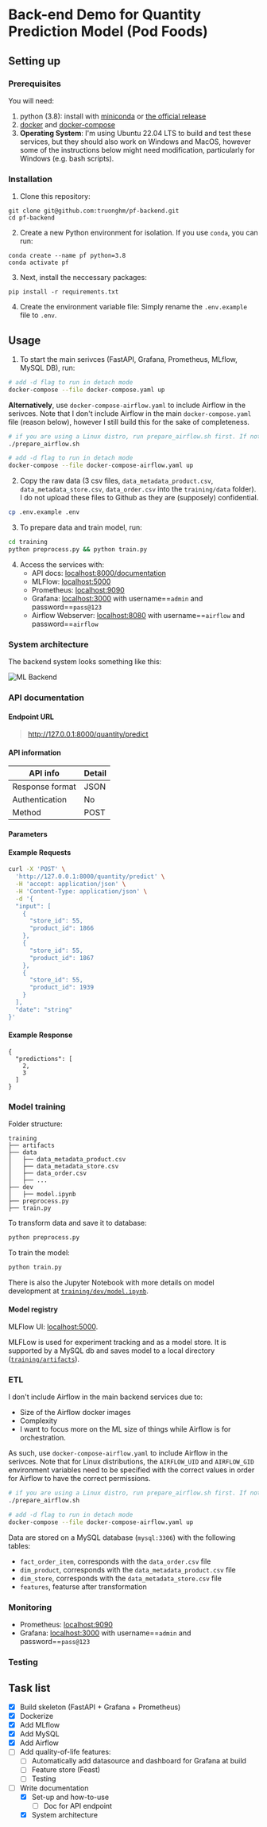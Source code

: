 # Back-end Demo for Quantity Prediction Model (Pod Foods)


## Setting up

### Prerequisites

You will need:

1. python (3.8): install with [miniconda](https://docs.conda.io/en/main/miniconda.html) or [the official release](https://www.python.org/downloads/release/python-380/)
2. [docker](https://docs.docker.com/engine/install/) and [docker-compose](https://docs.docker.com/compose/install/)
3. __Operating System__: I'm using Ubuntu 22.04 LTS to build and test these services, but they should also work on Windows and MacOS, however some of the instructions below might need modification, particularly for Windows (e.g. bash scripts).

### Installation

1. Clone this repository:
```
git clone git@github.com:truonghm/pf-backend.git
cd pf-backend
```

2. Create a new Python environment for isolation. If you use `conda`, you can run:

```
conda create --name pf python=3.8
conda activate pf
```

3. Next, install the neccessary packages:
```
pip install -r requirements.txt
```

4. Create the environment variable file: Simply rename the `.env.example` file to `.env`. 

## Usage


1. To start the main serivces (FastAPI, Grafana, Prometheus, MLflow, MySQL DB), run:

```bash
# add -d flag to run in detach mode
docker-compose --file docker-compose.yaml up
```

__Alternatively__, use `docker-compose-airflow.yaml` to include Airflow in the serivces.
Note that I don't include Airflow in the main `docker-compose.yaml` file (reason below), however I still build this for the sake of completeness.
```bash
# if you are using a Linux distro, run prepare_airflow.sh first. If not, skip this step
./prepare_airflow.sh

# add -d flag to run in detach mode
docker-compose --file docker-compose-airflow.yaml up
```

2. Copy the raw data (3 csv files, `data_metadata_product.csv`, `data_metadata_store.csv`, `data_order.csv` into the `training/data` folder). I do not upload these files to Github as they are (supposely) confidential.
```bash
cp .env.example .env
```

3. To prepare data and train model, run:

```bash
cd training
python preprocess.py && python train.py
```

4. Access the services with:
    - API docs: [localhost:8000/documentation](http://localhost:8000/documentation)
    - MLFlow: [localhost:5000](http://localhost:5000)
    - Prometheus: [localhost:9090](http://localhost:9090)
    - Grafana: [localhost:3000](http://localhost:3000) with username==`admin` and password==`pass@123`
    - Airflow Webserver: [localhost:8080](http://localhost:8080) with username==`airflow` and password==`airflow`

### System architecture

The backend system looks something like this:

![ML Backend](./.assets/pod_foods_quantity_prediction_ml_back-end.png)

### API documentation

#### Endpoint URL

> http://127.0.0.1:8000/quantity/predict

#### API information

| API info        | Detail |
| --------------- | ------ |
| Response format | JSON   |
| Authentication  | No     |
| Method          | POST   |

#### Parameters

#### Example Requests

```bash
curl -X 'POST' \
  'http://127.0.0.1:8000/quantity/predict' \
  -H 'accept: application/json' \
  -H 'Content-Type: application/json' \
  -d '{
  "input": [
    {
      "store_id": 55,
      "product_id": 1866
    },
    {
      "store_id": 55,
      "product_id": 1867
    },
    {
      "store_id": 55,
      "product_id": 1939
    }
  ],
  "date": "string"
}'
```

#### Example Response

```
{
  "predictions": [
    2,
    3
  ]
}

```


### Model training

Folder structure:

```
training
├── artifacts
├── data
│   ├── data_metadata_product.csv
│   ├── data_metadata_store.csv
│   ├── data_order.csv
│   ├── ...
├── dev
│   ├── model.ipynb
├── preprocess.py
├── train.py
```
To transform data and save it to database:
```bash
python preprocess.py
```

To train the model:
```bash
python train.py
```

There is also the Jupyter Notebook with more details on model development at [`training/dev/model.ipynb`](training/dev/model.ipynb).

#### Model registry

MLFlow UI: [localhost:5000](http://localhost:5000).

MLFLow is used for experiment tracking and as a model store. It is supported by a MySQL db and saves model to a local directory ([`training/artifacts`](training/artifacts)).


### ETL

I don't include Airflow in the main backend services due to:
- Size of the Airflow docker images
- Complexity
- I want to focus more on the ML size of things while Airflow is for orchestration.

As such, use `docker-compose-airflow.yaml` to include Airflow in the serivces.
Note that for Linux distributions, the `AIRFLOW_UID` and `AIRFLOW_GID` environment variables need to be specified with the correct values in order for Airflow to have the correct permissions. 

```bash
# if you are using a Linux distro, run prepare_airflow.sh first. If not, skip this step
./prepare_airflow.sh

# add -d flag to run in detach mode
docker-compose --file docker-compose-airflow.yaml up
```

Data are stored on a MySQL database (`mysql:3306`) with the following tables:
- `fact_order_item`, corresponds with the `data_order.csv` file
- `dim_product`, corresponds with the `data_metadata_product.csv` file
- `dim_store`, corresponds with the `data_metadata_store.csv` file
- `features`, featurse after transformation

### Monitoring

- Prometheus: [localhost:9090](http://localhost:9090)
- Grafana: [localhost:3000](http://localhost:3000) with username==`admin` and password==`pass@123`

### Testing


## Task list

- [x] Build skeleton (FastAPI + Grafana + Prometheus)  
- [x] Dockerize  
- [x] Add MLflow  
- [x] Add MySQL  
- [X] Add Airflow  
- [ ] Add quality-of-life features:    
    - [ ] Automatically add datasource and dashboard for Grafana at build  
    - [ ] Feature store (Feast)  
    - [ ] Testing  
- [ ] Write documentation  
    - [X] Set-up and how-to-use  
	  - [ ] Doc for API endpoint  
    - [X] System architecture  